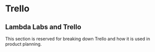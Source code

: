 # Trello

## Lambda Labs and Trello

This section is reserved for breaking down Trello and how it is used in product planning.



